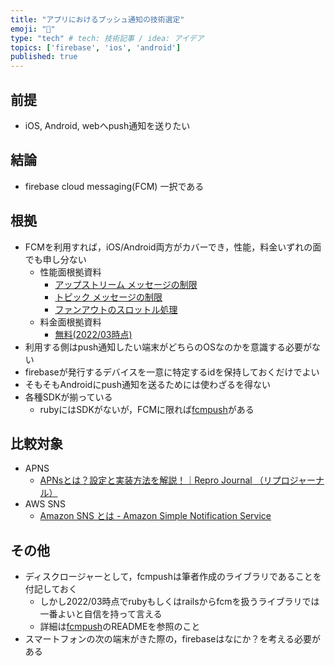 ```yaml
---
title: "アプリにおけるプッシュ通知の技術選定"
emoji: "🎈"
type: "tech" # tech: 技術記事 / idea: アイデア
topics: ['firebase', 'ios', 'android']
published: true
---
```


## 前提
- iOS, Android, webへpush通知を送りたい

## 結論
- firebase cloud messaging(FCM) 一択である

## 根拠
- FCMを利用すれば，iOS/Android両方がカバーでき，性能，料金いずれの面でも申し分ない
    - 性能面根拠資料
        - [アップストリーム メッセージの制限](https://firebase.google.com/docs/cloud-messaging/concept-options?hl=ja#upstream_throttling)
        - [トピック メッセージの制限](https://firebase.google.com/docs/cloud-messaging/concept-options?hl=ja#topics_throttling)
        - [ファンアウトのスロットル処理](https://firebase.google.com/docs/cloud-messaging/concept-options?hl=ja#fanout_throttling)
    - 料金面根拠資料
        - [無料(2022/03時点)](https://firebase.google.com/pricing?hl=ja)
- 利用する側はpush通知したい端末がどちらのOSなのかを意識する必要がない
- firebaseが発行するデバイスを一意に特定するidを保持しておくだけでよい
- そもそもAndroidにpush通知を送るためには使わざるを得ない
- 各種SDKが揃っている
    - rubyにはSDKがないが，FCMに限れば[fcmpush](https://github.com/miyataka/fcmpush)がある

## 比較対象
- APNS
    - [APNsとは？設定と実装方法を解説！｜Repro Journal （リプロジャーナル）](https://repro.io/contents/ios-remote-push-notifications-in-a-nutshell/)
- AWS SNS
    - [Amazon SNS とは - Amazon Simple Notification Service](https://docs.aws.amazon.com/ja_jp/sns/latest/dg/welcome.html)

## その他
- ディスクロージャーとして，fcmpushは筆者作成のライブラリであることを付記しておく
    - しかし2022/03時点でrubyもしくはrailsからfcmを扱うライブラリでは一番よいと自信を持って言える
    - 詳細は[fcmpush](https://github.com/miyataka/fcmpush)のREADMEを参照のこと
- スマートフォンの次の端末がきた際の，firebaseはなにか？を考える必要がある
